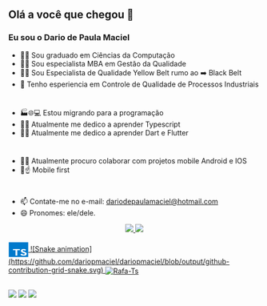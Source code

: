 ## Olá a você que chegou 👋
### Eu sou o Dario de Paula Maciel

- 🌳📜 Sou graduado em Ciências da Computação
- 🌳📜 Sou especialista MBA em Gestão da Qualidade
- 🌳📜 Sou Especialista de Qualidade Yellow Belt  rumo ao ➡️ Black Belt
- 🍎 Tenho esperiencia em Controle de Qualidade de Processos Industriais
#
- 🏭🌐💻 Estou migrando para a programação
- 🌱🔭 Atualmente me dedico a aprender Typescript
- 🌱🔭 Atualmente me dedico a aprender Dart e Flutter
#
- 👯📱 Atualmente procuro colaborar com projetos mobile Android e IOS
- 📱☝️ Mobile first
#
- 📫 Contate-me no e-mail: dariodepaulamaciel@hotmail.com
- 😄 Pronomes: ele/dele.

<div align="center">
  <a href="https://github.com/dariopmaciel">
  <img height="156em" src="https://github-readme-stats.vercel.app/api?username=dariopmaciel&show_icons=true&theme=tokyonight&include_all_commits=true&count_private=true"/>
  <img height="156em" src="https://github-readme-stats.vercel.app/api/top-langs/?username=dariopmaciel&layout=compact&langs_count=7&theme=tokyonight"/>
</div>
<div style="display: inline_block"><br>
  <img align="center" alt="Rafa-Ts" height="30" width="40" src="https://raw.githubusercontent.com/devicons/devicon/master/icons/typescript/typescript-plain.svg">
 ![Snake animation](https://github.com/dariopmaciel/dariopmaciel/blob/output/github-contribution-grid-snake.svg)
    
  <img align="center" alt="Rafa-Ts" height="30" width="40" src="https://cdn.jsdelivr.net/gh/devicons/devicon/icons/flutter/flutter-original.svg">
</div> 
  
##
  
<div> 
  <a href="https://www.instagram.com/dariodepaulamaciel/" target="_blank"><img src="https://img.shields.io/badge/-Instagram-%23E4405F?style=for-the-badge&logo=instagram&logoColor=white" target="_blank"></a>
  <a href="https://www.linkedin.com/in/dario-maciel-028bb8119/" target="_blank"><img src="https://img.shields.io/badge/-LinkedIn-%230077B5?style=for-the-badge&logo=linkedin&logoColor=white" target="_blank"></a>   
  <a href = "mailto:dariodepaulamaciel@hotmail.com"><img src="https://img.shields.io/badge/Microsoft_Outlook-0078D4?style=for-the-badge&logo=microsoft-outlook&logoColor=white"></a>
</div>
